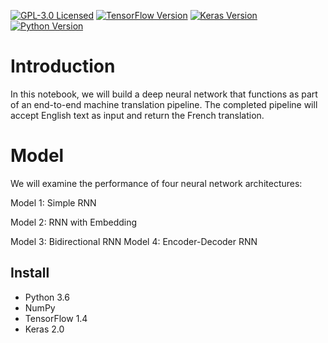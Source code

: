 [![GPL-3.0 Licensed](https://img.shields.io/badge/License-GPL3.0-blue.svg?style=flat)](https://opensource.org/licenses/GPL-3.0) [![TensorFlow Version](https://img.shields.io/badge/Tensorflow-1.4+-blue.svg)](https://www.tensorflow.org/) [![Keras Version](https://img.shields.io/badge/Keras-2.0+-blue.svg)](https://keras.io/) [![Python Version](https://img.shields.io/badge/Python-3.6-blue.svg)](https://www.python.org/) 

# Introduction
In this notebook, we will build a deep neural network that functions as part of an end-to-end machine translation pipeline. The completed pipeline will accept English text as input and return the French translation.

# Model
We will examine the performance of four neural network architectures:

Model 1: Simple RNN

Model 2: RNN with Embedding

Model 3: Bidirectional RNN
Model 4: Encoder-Decoder RNN

## Install
- Python 3.6
- NumPy
- TensorFlow 1.4
- Keras 2.0


